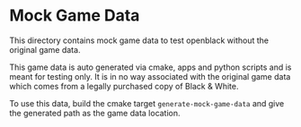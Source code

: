 # Mock Game Data

This directory contains mock game data to test openblack without the original
game data.

This game data is auto generated via cmake, apps and python scripts and is meant for testing only.
It is in no way associated with the original game data which comes from a legally purchased copy of Black & White.

To use this data, build the cmake target `generate-mock-game-data` and give the generated path as the game data location.
